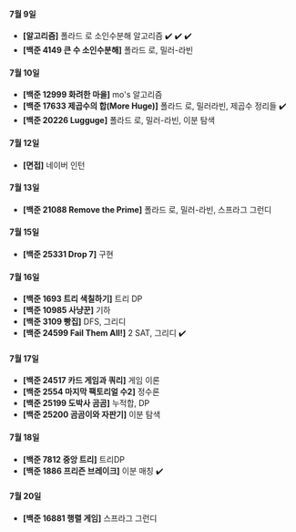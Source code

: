 #### 7월 9일

- **[알고리즘]** 폴라드 로 소인수분해 알고리즘 :heavy_check_mark: :heavy_check_mark: :heavy_check_mark:
- **[백준 4149 큰 수 소인수분해]** 폴라드 로, 밀러-라빈

#### 7월 10일

- **[백준 12999 화려한 마을]** mo's 알고리즘
- **[백준 17633 제곱수의 합(More Huge)]** 폴라드 로, 밀러라빈, 제곱수 정리들 :heavy_check_mark:
- **[백준 20226 Lugguge]** 폴라드 로, 밀러-라빈, 이분 탐색 

#### 7월 12일

- **[면접]** 네이버 인턴

#### 7월 13일

- **[백준 21088 Remove the Prime]** 폴라드 로, 밀러-라빈, 스프라그 그런디

#### 7월 15일

- **[백준 25331 Drop 7]** 구현

#### 7월 16일

- **[백준 1693 트리 색칠하기]** 트리 DP
- **[백준 10985 사냥꾼]** 기하
- **[백준 3109 빵집]** DFS, 그리디
- **[백준 24599 Fail Them All!]** 2 SAT, 그리디 :heavy_check_mark:

#### 7월 17일

- **[백준 24517 카드 게임과 쿼리]** 게임 이론
- **[백준 2554 마지막 팩토리얼 수2]** 정수론
- **[백준 25199 도박사 곰곰]** 누적합, DP
- **[백준 25200 곰곰이와 자판기]** 이분 탐색

#### 7월 18일

- **[백준 7812 중앙 트리]** 트리DP
- **[백준 1886 프리즌 브레이크]** 이분 매칭 :heavy_check_mark:

#### 7월 20일

- **[백준 16881 행렬 게임]** 스프라그 그런디
